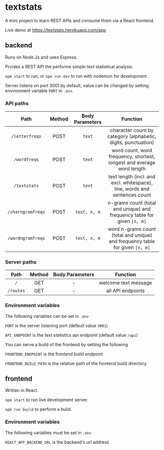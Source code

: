 # textstats
A mini project to learn REST APIs and consume them via a React frontend.

Live demo at https://textstats.herokuapp.com/app
## backend
Runs on Node.Js and uses Express.

Prvides a REST API the performs simple text statistical analysis.

`npm start` to run, or `npm run dev` to run with nodemon for development.

Server listens on port 3001 by default, value can be changed by setting environment variable `PORT` in `.env`.

### API paths
| Path | Method | Body Parameters | Function |
| :--: | :----: | :-------------: | :-------: |
| `/letterfreqs` | POST | `text` | character count by category (alphabetic, digits, punctuation) |
| `/wordfreqs` | POST | `text` | word count, word frequency, shortest, longest and average word length |
| `/textstats` | POST | `text` | text length (incl. and excl. whitespace), line, words and sentences count |
| `/charngramfreqs` | POST | `text, n, m` | n-grams count (total and unique) and frequency table for given `[n, m]` |
| `/wordngramfreqs` | POST | `text, n, m` | word n-grams count (total and unique) and frequency table for given `[n, m]` |

### Server paths
| Path | Method | Body Parameters | Function |
| :--: | :----: | :-------------: | :------: |
| `/` | GET | - | welcome text message |
| `/routes` | GET | - | all API endpoints |

### Environment variables
The following variables can be set in `.env`

`PORT` is the server listening port (default value `3001`)

`API_ENDPOINT` is the text statistics api endpoint (default value `/api`)

You can serve a build of the frontend by setting the following

`FRONTEND_ENDPOINT` is the frontend build endpoint

`FRONTEND_BUILD_PATH` is the relative path of the frontend build directory

## frontend
Written in React.

`npm start` to run live development server.

`npm run build` to perform a build.

### Environment variables
The following variables must be set in `.env`

`REACT_APP_BACKEND_URL` is the backend's url address
